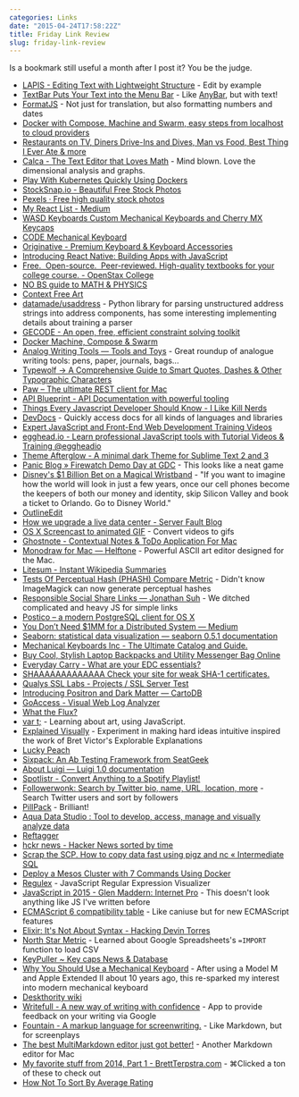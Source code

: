 ```yaml
---
categories: Links
date: "2015-04-24T17:58:22Z"
title: Friday Link Review
slug: friday-link-review
---
```


Is a bookmark still useful a month after I post it? You be the judge.

* [LAPIS - Editing Text with Lightweight Structure](http://groups.csail.mit.edu/uid/lapis/) - Edit by example
* [TextBar Puts Your Text into the Menu Bar](http://www.macstories.net/mac/textbar-puts-your-text-into-the-menu-bar/) - Like [AnyBar](https://github.com/tonsky/AnyBar), but with text!
* [FormatJS](http://formatjs.io/) - Not just for translation, but also formatting numbers and dates
* [Docker with Compose, Machine and Swarm, easy steps from localhost to cloud providers](http://flurdy.com/docs/docker/docker_compose_machine_swarm_cloud.html)
* [Restaurants on TV, Diners Drive-Ins and Dives, Man vs Food, Best Thing I Ever Ate & more](http://www.tvfoodmaps.com/)
* [Calca - The Text Editor that Loves Math](http://calca.io/) - Mind blown. Love the dimensional analysis and graphs.
* [Play With Kubernetes Quickly Using Dockers](https://zwischenzugs.wordpress.com/2015/04/06/play-with-kubernetes-quickly-using-docker/)
* [StockSnap.io - Beautiful Free Stock Photos](https://stocksnap.io/)
* [Pexels · Free high quality stock photos](http://www.pexels.com/)
* [My React List - Medium](http://nzzl.me/1xULEW7)
* [WASD Keyboards Custom Mechanical Keyboards and Cherry MX Keycaps](http://www.wasdkeyboards.com/)
* [CODE Mechanical Keyboard](https://codekeyboards.com/)
* [Originative - Premium Keyboard & Keyboard Accessories](http://www.originativeco.com/)
* [Introducing React Native: Building Apps with JavaScript](http://www.raywenderlich.com/99473/introducing-react-native-building-apps-javascript)
* [Free.  Open-source.  Peer-reviewed. High-quality textbooks for your college course. - OpenStax College](https://openstaxcollege.org/books)
* [NO BS guide to MATH & PHYSICS](http://nobsgui.de/to/MATHandPHYSICS/)
* [Context Free Art](http://www.contextfreeart.org/)
* [datamade/usaddress](https://github.com/datamade/usaddress) - Python library for parsing unstructured address strings into address components, has some interesting implementing details about training a parser
* [GECODE - An open, free, efficient constraint solving toolkit](http://www.gecode.org/)
* [Docker Machine, Compose & Swarm](http://nzzl.me/1BxGrOP)
* [Analog Writing Tools — Tools and Toys](http://toolsandtoys.net/guides/analog-writing-tools/) - Great roundup of analogue writing tools: pens, paper, journals, bags...
* [Typewolf → A Comprehensive Guide to Smart Quotes, Dashes & Other Typographic Characters](http://www.typewolf.com/cheatsheet)
* [Paw – The ultimate REST client for Mac](https://luckymarmot.com/paw)
* [API Blueprint - API Documentation with powerful tooling](https://apiblueprint.org/)
* [Things Every Javascript Developer Should Know - I Like Kill Nerds](http://ilikekillnerds.com/2015/03/things-every-javascript-developer-should-know/)
* [DevDocs](http://devdocs.io/) - Quickly access docs for all kinds of languages and libraries
* [Expert JavaScript and Front-End Web Development Training Videos](https://frontendmasters.com/)
* [egghead.io - Learn professional JavaScript tools with Tutorial Videos & Training @eggheadio](https://egghead.io/)
* [Theme Afterglow - A minimal dark Theme for Sublime Text 2 and 3](http://yabatadesign.github.io/afterglow-theme/)
* [Panic Blog » Firewatch Demo Day at GDC](http://www.panic.com/blog/firewatch-demo-day-at-gdc/) - This looks like a neat game
* [Disney's $1 Billion Bet on a Magical Wristband](http://www.wired.com/2015/03/disney-magicband/) - "If you want to imagine how the world will look in just a few years, once our cell phones become the keepers of both our money and identity, skip Silicon Valley and book a ticket to Orlando. Go to Disney World."
* [OutlineEdit](http://outlineedit.com/)
* [How we upgrade a live data center - Server Fault Blog](http://blog.serverfault.com/2015/03/05/how-we-upgrade-a-live-data-center/)
* [OS X Screencast to animated GIF](https://gist.github.com/dergachev/4627207) - Convert videos to gifs
* [Ghostnote - Contextual Notes & ToDo Application For Mac](http://www.ghostnoteapp.com/)
* [Monodraw for Mac — Helftone](http://monodraw.helftone.com/) - Powerful ASCII art editor designed for the Mac.
* [Litesum - Instant Wikipedia Summaries](http://litesum.com/)
* [Tests Of Perceptual Hash (PHASH) Compare Metric](http://www.fmwconcepts.com/misc_tests/perceptual_hash_test_results_510/index.html) - Didn't know ImageMagick can now generate perceptual hashes
* [Responsible Social Share Links — Jonathan Suh](https://jonsuh.com/blog/social-share-links/) - We ditched complicated and heavy JS for simple links
* [Postico – a modern PostgreSQL client for OS X](http://eggerapps.at/postico/)
* [You Don’t Need $1MM for a Distributed System — Medium](https://medium.com/@dan.ellis/you-dont-need-1mm-for-a-distributed-system-70901d4741e1)
* [Seaborn: statistical data visualization — seaborn 0.5.1 documentation](http://stanford.edu/~mwaskom/software/seaborn/index.html)
* [Mechanical Keyboards Inc - The Ultimate Catalog and Guide.](http://mechanicalkeyboards.com/)
* [Buy Cool, Stylish Laptop Backpacks and Utility Messenger Bag Online](http://www.cargo-works.com/)
* [Everyday Carry - What are your EDC essentials?](http://everydaycarry.com/)
* [SHAAAAAAAAAAAAA Check your site for weak SHA-1 certificates.](https://shaaaaaaaaaaaaa.com/)
* [Qualys SSL Labs - Projects / SSL Server Test](https://www.ssllabs.com/ssltest/)
* [Introducing Positron and Dark Matter — CartoDB](http://cartodb.com/basemaps/)
* [GoAccess - Visual Web Log Analyzer](http://goaccess.io/)
* [What the Flux?](http://jonathancreamer.com/what-the-flux/)
* [var t;](http://vart.institute/) - Learning about art, using JavaScript.
* [Explained Visually](http://setosa.io/ev/) - Experiment in making hard ideas intuitive inspired the work of Bret Victor's Explorable Explanations
* [Lucky Peach](http://luckypeach.com/)
* [Sixpack: An Ab Testing Framework from SeatGeek](http://sixpack.seatgeek.com/)
* [About Luigi — Luigi 1.0 documentation](http://luigi.readthedocs.org/en/latest/)
* [Spotlistr - Convert Anything to a Spotify Playlist!](http://spotlistr.herokuapp.com/#/splash/)
* [Followerwonk: Search by Twitter bio, name, URL, location, more](https://followerwonk.com/bio) - Search Twitter users and sort by followers
* [PillPack](https://www.pillpack.com/) - Brilliant!
* [Aqua Data Studio : Tool to develop, access, manage and visually analyze data](http://www.aquafold.com/aquadatastudio.html)
* [Reftagger](http://reftagger.com/)
* [hckr news - Hacker News sorted by time](http://hckrnews.com/)
* [Scrap the SCP. How to copy data fast using pigz and nc « Intermediate SQL](http://intermediatesql.com/linux/scrap-the-scp-how-to-copy-data-fast-using-pigz-and-nc/)
* [Deploy a Mesos Cluster with 7 Commands Using Docker](https://medium.com/@gargar454/deploy-a-mesos-cluster-with-7-commands-using-docker-57951e020586)
* [Regulex](http://jex.im/regulex/#!embed=false&flags=&re=%5E(a%7Cb)*%3F%24) - JavaScript Regular Expression Visualizer
* [JavaScript in 2015 - Glen Maddern: Internet Pro](http://glenmaddern.com/articles/javascript-in-2015) - This doesn't look anything like JS I've written before
* [ECMAScript 6 compatibility table](http://kangax.github.io/compat-table/es6/) - Like caniuse but for new ECMAScript features
* [Elixir: It's Not About Syntax - Hacking Devin Torres](http://devintorr.es/blog/2013/06/11/elixir-its-not-about-syntax/)
* [North Star Metric](http://robots.thoughtbot.com/north-star-metric) - Learned about Google Spreadsheets's `=IMPORT` function to load CSV
* [KeyPuller ~ Key caps News & Database](http://keypuller.com/)
* [Why You Should Use a Mechanical Keyboard](http://robots.thoughtbot.com/why-you-should-use-a-mechanical-keyboard) - After using a Model M and Apple Extended II about 10 years ago, this re-sparked my interest into modern mechanical keyboard
* [Deskthority wiki](http://deskthority.net/wiki/Main_Page)
* [Writefull - A new way of writing with confidence](http://writefullapp.com/) - App to provide feedback on your writing via Google
* [Fountain - A markup language for screenwriting.](http://fountain.io/) - Like Markdown, but for screenplays
* [The best MultiMarkdown editor just got better!](http://multimarkdown.com/) - Another Markdown editor for Mac
* [My favorite stuff from 2014, Part 1 - BrettTerpstra.com](http://brettterpstra.com/2015/01/05/my-favorite-apps-of-2014-part-1/) - ⌘Clicked a ton of these to check out
* [How Not To Sort By Average Rating](http://www.evanmiller.org/how-not-to-sort-by-average-rating.html)
